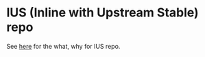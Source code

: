 # IUS (Inline with Upstream Stable) repo #

See [here](https://ius.io/) for the what, why for IUS repo.